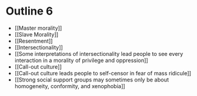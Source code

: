 # Outline 6

- [[Master morality]]
- [[Slave Morality]]
- [[Resentment]]
- [[Intersectionality]]
- [[Some interpretations of intersectionality lead people to see every interaction in a morality of privilege and oppression]]
- [[Call-out culture]]
- [[Call-out culture leads people to self-censor in fear of mass ridicule]]
- [[Strong social support groups may sometimes only be about homogeneity, conformity, and xenophobia]]